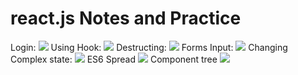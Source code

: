 # react.js Notes and Practice
Login: <img src = "https://user-images.githubusercontent.com/45786603/139744072-70fd698b-b65d-471c-94cb-9c1d8b7c2666.png">
Using Hook: <img src = "https://user-images.githubusercontent.com/45786603/139745223-32e5f405-90eb-43c8-aba9-5f56362b0fe3.png">
Destructing: <img src ="https://user-images.githubusercontent.com/45786603/139746541-a123238a-a30c-466d-b673-2c4f84709cca.png">
Forms Input: <img src ="https://user-images.githubusercontent.com/45786603/139748102-1b48113e-156e-4516-a4f4-11d4b0f671ca.png">
Changing Complex state: <img src ="https://user-images.githubusercontent.com/45786603/139748690-752cd167-30f2-4793-a988-773b4c2694aa.png">
ES6 Spread <img src ="https://user-images.githubusercontent.com/45786603/139749576-749d3254-c71a-42c4-8f7e-1e151689233f.png">
Component tree <img src = "https://user-images.githubusercontent.com/45786603/139751356-4b1fc775-c0e0-4a6c-b4bb-5581812808be.png">
